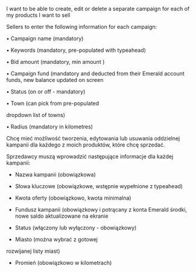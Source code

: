 I want to be able to create, edit or delete a separate campaign for each of my products I want to sell

Sellers to enter the following information for each campaign:

• Campaign name (mandatory)

• Keywords (mandatory, pre-populated with typeahead)

• Bid amount (mandatory, min amount )

• Campaign fund (mandatory and deducted from their Emerald account 
funds, new balance updated on screen

• Status (on or off - mandatory)

• Town (can pick from pre-populated 

dropdown list of towns)

• Radius (mandatory in kilometres)






Chcę mieć możliwość tworzenia, edytowania lub usuwania oddzielnej kampanii dla każdego z moich produktów, które chcę sprzedać.

Sprzedawcy muszą wprowadzić następujące informacje dla każdej kampanii:

- Nazwa kampanii (obowiązkowa)

- Słowa kluczowe (obowiązkowe, wstępnie wypełnione z typeahead)

- Kwota oferty (obowiązkowo, kwota minimalna)

- Fundusz kampanii (obowiązkowy i potrącany z konta Emerald 
środki, nowe saldo aktualizowane na ekranie

- Status (włączony lub wyłączony - obowiązkowy)

- Miasto (można wybrać z gotowej 

rozwijanej listy miast)

- Promień (obowiązkowo w kilometrach)

